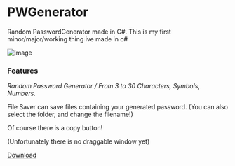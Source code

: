 # PWGenerator
Random PasswordGenerator made in C#. This is my first minor/major/working thing ive made in c#


![image](https://user-images.githubusercontent.com/38820051/192128008-7e560cdc-42fe-46fd-8b62-a551e4c29a17.png)




### Features

*Random Password Generator / From 3 to 30 Characters, Symbols, Numbers.*

File Saver can save files containing your generated password. (You can also select the folder, and change the filename!)

Of course there is a copy button!





(Unfortunately there is no draggable window yet)

[Download]()

